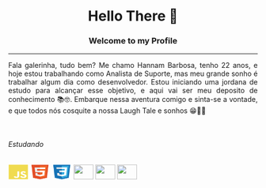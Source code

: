 <div align="center"> 
  <h1 >Hello There 🖖</h1>
  <h3 >Welcome to my Profile</h3>  
  <hr>
  <p align="justify">Fala galerinha, tudo bem? Me chamo Hannam Barbosa, tenho 22 anos, e hoje estou trabalhando como Analista de Suporte, mas meu grande sonho é trabalhar algum dia como desenvolvedor. Estou iniciando uma jordana de estudo para alcançar esse objetivo, e aqui vai ser meu deposito de conhecimento 📚🤓. Embarque nessa aventura comigo e sinta-se a vontade, e que todos nós cosquite a nossa Laugh Tale e sonhos 😁🏴‍☠️</p>
</div>

<div><br>
  <h6>Estudando</h6>
  <img align="center" height="30" width="40" src="https://raw.githubusercontent.com/devicons/devicon/master/icons/javascript/javascript-plain.svg">
  <img align="center" height="30" width="40" src="https://raw.githubusercontent.com/devicons/devicon/master/icons/html5/html5-original.svg">
  <img align="center" height="30" width="40" src="https://raw.githubusercontent.com/devicons/devicon/master/icons/css3/css3-original.svg">
  <img align="center" height="30" width="40" src="https://cdn.jsdelivr.net/gh/devicons/devicon/icons/bootstrap/bootstrap-original-wordmark.svg" /> 
  <img align="center" height="30" width="40" src="https://cdn.jsdelivr.net/gh/devicons/devicon/icons/mysql/mysql-original.svg"/> 
  <img align="center" height="30" width="40" src="https://cdn.jsdelivr.net/gh/devicons/devicon/icons/php/php-original.svg" />      
</div>
